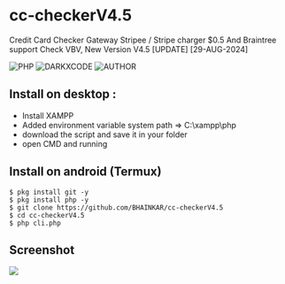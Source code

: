 # cc-checkerV4.5
Credit Card Checker Gateway Stripee / Stripe charger $0.5 And Braintree support Check VBV, New Version V4.5 [UPDATE] [29-AUG-2024]

![PHP](https://img.shields.io/badge/language-PHP-blue.svg)
![DARKXCODE](https://img.shields.io/badge/Team-DARKXCODE-black)
![AUTHOR](https://img.shields.io/badge/Author-Zlaxtert-orange)

## Install on desktop : 
- Install XAMPP
- Added environment variable system path => C:\xampp\php
- download the script and save it in your folder
- open CMD and running

## Install on android (Termux)
    $ pkg install git -y
    $ pkg install php -y
    $ git clone https://github.com/BHAINKAR/cc-checkerV4.5
    $ cd cc-checkerV4.5
    $ php cli.php

## Screenshot
<img src="https://github.com/ZLaxtert/cc-checkerV4.5/blob/main/ress.png">


